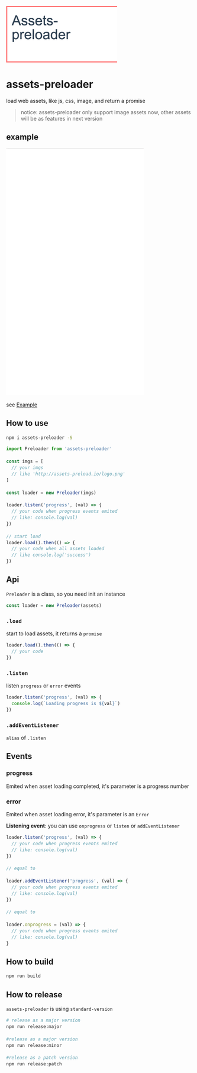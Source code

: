 <p>
<img src="./logo.png" width="300"/>
<p>


# assets-preloader
load web assets, like js, css, image, and return a promise

> notice: assets-preloader only support image assets now, other assets will be as features in next version
## example

![](./preloader-example.gif)

see [Example](./example/README.md)

## How to use

```bash
npm i assets-preloader -S
```

```js
import Preloader from 'assets-preloader'

const imgs = [
  // your imgs
  // like 'http://assets-preload.io/logo.png'
]

const loader = new Preloader(imgs)

loader.listen('progress', (val) => {
  // your code when progress events emited
  // like: console.log(val)
})

// start load
loader.load().then(() => {
  // your code when all assets loaded
  // like console.log('success')
})
```

## Api

`Preloader` is a class, so you need init an instance

```js
const loader = new Preloader(assets)
```
### `.load`

start to load assets, it returns a `promise`

```js
loader.load().then(() => {
  // your code
})
```

### `.listen`

listen `progress` or `error` events

```js
loader.listen('progress', (val) => {
  console.log(`Loading progress is ${val}`)
})
```

### `.addEventListener`
`alias` of `.listen`

## Events

### progress

Emited when asset loading completed, it's parameter is a progress number


### error

Emited when asset loading error, it's parameter is an `Error`


**Listening event**: you can use `onprogress` or `listen` or `addEventListener`

```js
loader.listen('progress', (val) => {
  // your code when progress events emited
  // like: console.log(val)
})

// equal to

loader.addEventListener('progress', (val) => {
  // your code when progress events emited
  // like: console.log(val)
})

// equal to

loader.onprogress = (val) => {
  // your code when progress events emited
  // like: console.log(val)
}
```


## How to build

```js
npm run build
```

## How to release

`assets-preloader` is using `standard-version`

```bash
# release as a major version
npm run release:major

#release as a major version
npm run release:minor

#release as a patch version
npm run release:patch

```